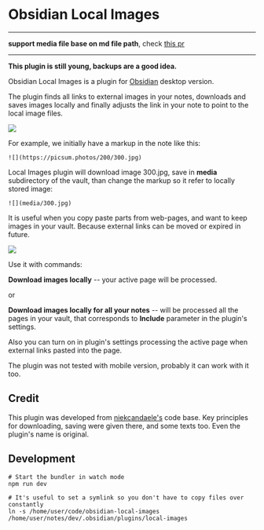 # Obsidian Local Images

---

**support media file base on md file path**, check [this pr](https://github.com/lpreterite/obsidian-local-images/commit/8627c9192e390d8a61532ecb4516afe64238ede3)

---

**This plugin is still young, backups are a good idea.**

Obsidian Local Images is a plugin for [Obsidian](https://obsidian.md/) desktop version. 

The plugin finds all links to external images in your notes, downloads and saves images locally and finally adjusts the link in your note to point to the local image files.

![](docs/obsidian-local-images-sep2021.gif)

For example, we initially have a markup in the note like this:

    ![](https://picsum.photos/200/300.jpg)

Local Images plugin will download image 300.jpg, save in **media** subdirectory of the vault, than change the markup so it refer to locally stored image:

    ![](media/300.jpg)

It is useful when you copy paste parts from web-pages, and want to keep images in your vault. Because external links can be moved or expired in future.

![](docs/obsidian-local-images-html-sep2021.gif)

Use it with commands:

**Download images locally** -- your active page will be processed.

or

**Download images locally for all your notes** -- will be processed all the pages in your vault, that corresponds to **Include** parameter in the plugin's settings.

Also you can turn on in plugin's settings processing the active page when external links pasted into the page.

The plugin was not tested with mobile version, probably it can work with it too.

## Credit

This plugin was developed from [niekcandaele's](https://github.com/niekcandaele/obsidian-local-images) code base. Key principles for downloading, saving were given there, and some texts too. Even the plugin's name is original.

## Development

```
# Start the bundler in watch mode
npm run dev

# It's useful to set a symlink so you don't have to copy files over constantly
ln -s /home/user/code/obsidian-local-images /home/user/notes/dev/.obsidian/plugins/local-images
```
